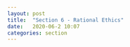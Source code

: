 ```yaml
---
layout: post
title:  "Section 6 - Rational Ethics"
date:   2020-06-2 10:07
categories: section
---
```


